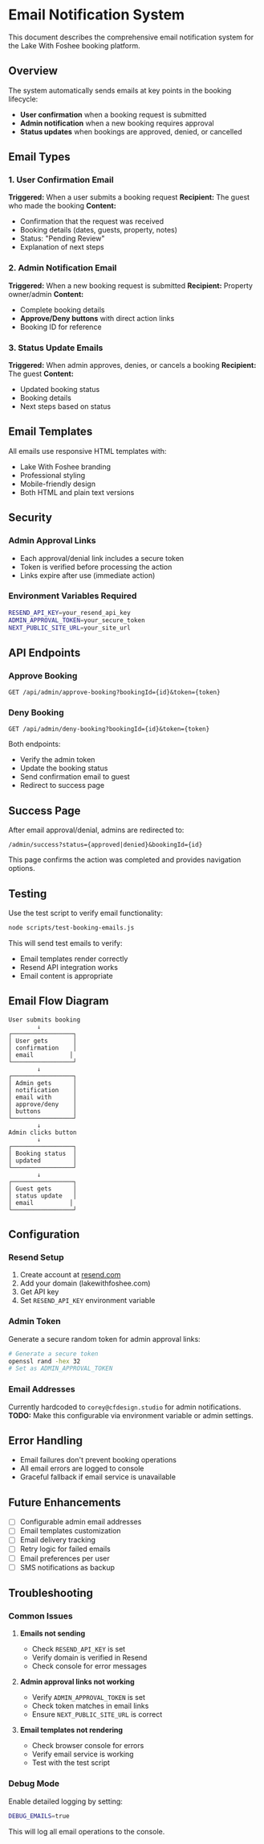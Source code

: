 # Email Notification System

This document describes the comprehensive email notification system for the Lake With Foshee booking platform.

## Overview

The system automatically sends emails at key points in the booking lifecycle:
- **User confirmation** when a booking request is submitted
- **Admin notification** when a new booking requires approval
- **Status updates** when bookings are approved, denied, or cancelled

## Email Types

### 1. User Confirmation Email
**Triggered:** When a user submits a booking request
**Recipient:** The guest who made the booking
**Content:**
- Confirmation that the request was received
- Booking details (dates, guests, property, notes)
- Status: "Pending Review"
- Explanation of next steps

### 2. Admin Notification Email
**Triggered:** When a new booking request is submitted
**Recipient:** Property owner/admin
**Content:**
- Complete booking details
- **Approve/Deny buttons** with direct action links
- Booking ID for reference

### 3. Status Update Emails
**Triggered:** When admin approves, denies, or cancels a booking
**Recipient:** The guest
**Content:**
- Updated booking status
- Booking details
- Next steps based on status

## Email Templates

All emails use responsive HTML templates with:
- Lake With Foshee branding
- Professional styling
- Mobile-friendly design
- Both HTML and plain text versions

## Security

### Admin Approval Links
- Each approval/denial link includes a secure token
- Token is verified before processing the action
- Links expire after use (immediate action)

### Environment Variables Required
```bash
RESEND_API_KEY=your_resend_api_key
ADMIN_APPROVAL_TOKEN=your_secure_token
NEXT_PUBLIC_SITE_URL=your_site_url
```

## API Endpoints

### Approve Booking
```
GET /api/admin/approve-booking?bookingId={id}&token={token}
```

### Deny Booking
```
GET /api/admin/deny-booking?bookingId={id}&token={token}
```

Both endpoints:
- Verify the admin token
- Update the booking status
- Send confirmation email to guest
- Redirect to success page

## Success Page

After email approval/denial, admins are redirected to:
```
/admin/success?status={approved|denied}&bookingId={id}
```

This page confirms the action was completed and provides navigation options.

## Testing

Use the test script to verify email functionality:
```bash
node scripts/test-booking-emails.js
```

This will send test emails to verify:
- Email templates render correctly
- Resend API integration works
- Email content is appropriate

## Email Flow Diagram

```
User submits booking
        ↓
┌─────────────────┐
│ User gets       │
│ confirmation    │
│ email          │
└─────────────────┘
        ↓
┌─────────────────┐
│ Admin gets      │
│ notification    │
│ email with      │
│ approve/deny    │
│ buttons         │
└─────────────────┘
        ↓
Admin clicks button
        ↓
┌─────────────────┐
│ Booking status  │
│ updated         │
└─────────────────┘
        ↓
┌─────────────────┐
│ Guest gets      │
│ status update   │
│ email          │
└─────────────────┘
```

## Configuration

### Resend Setup
1. Create account at [resend.com](https://resend.com)
2. Add your domain (lakewithfoshee.com)
3. Get API key
4. Set `RESEND_API_KEY` environment variable

### Admin Token
Generate a secure random token for admin approval links:
```bash
# Generate a secure token
openssl rand -hex 32
# Set as ADMIN_APPROVAL_TOKEN
```

### Email Addresses
Currently hardcoded to `corey@cfdesign.studio` for admin notifications.
**TODO:** Make this configurable via environment variable or admin settings.

## Error Handling

- Email failures don't prevent booking operations
- All email errors are logged to console
- Graceful fallback if email service is unavailable

## Future Enhancements

- [ ] Configurable admin email addresses
- [ ] Email templates customization
- [ ] Email delivery tracking
- [ ] Retry logic for failed emails
- [ ] Email preferences per user
- [ ] SMS notifications as backup

## Troubleshooting

### Common Issues

1. **Emails not sending**
   - Check `RESEND_API_KEY` is set
   - Verify domain is verified in Resend
   - Check console for error messages

2. **Admin approval links not working**
   - Verify `ADMIN_APPROVAL_TOKEN` is set
   - Check token matches in email links
   - Ensure `NEXT_PUBLIC_SITE_URL` is correct

3. **Email templates not rendering**
   - Check browser console for errors
   - Verify email service is working
   - Test with the test script

### Debug Mode

Enable detailed logging by setting:
```bash
DEBUG_EMAILS=true
```

This will log all email operations to the console.
